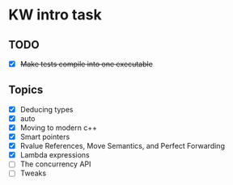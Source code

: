 # KW intro task
## TODO
- [x] ~~Make tests compile into one executable~~
## Topics
- [x] Deducing types
- [x] auto
- [x] Moving to modern c++
- [x] Smart pointers
- [x] Rvalue References, Move Semantics, and Perfect Forwarding
- [x] Lambda expressions
- [ ] The concurrency API
- [ ] Tweaks

